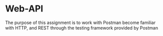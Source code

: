 # Web-API
The purpose of this assignment is to work with Postman become familiar 
with HTTP, and REST through the testing framework provided by Postman
